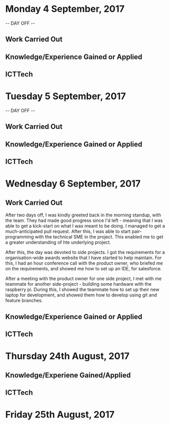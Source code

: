 # Monday 4 September, 2017

-- DAY OFF --

## Work Carried Out

## Knowledge/Experience Gained or Applied

## ICTTech


# Tuesday 5 September, 2017

-- DAY OFF --

## Work Carried Out

## Knowledge/Experience Gained or Applied

## ICTTech


# Wednesday 6 September, 2017

## Work Carried Out
After two days off, I was kindly greeted back in the morning standup, with the team. They had made good progress since I'd left - meaning that I was able to get a kick-start on what I was meant to be doing. I managed to get a much-anticipated pull request. After this, I was able to start pair-programming with the technical SME in the project. This enabled me to get a greater understanding of hte underlying project.

After this, the day was devoted to side projects. I got the requirements for a organisation-wide awards website that I have started to help maintain. For this, I had an hour conference call with the product owner, who briefed me on the requirements, and showed me how to set up an IDE, for salesforce.

After a meeting with the product owner for one side project, I met with me teammate for another side-project - building some hardware with the raspberry pi. During this, I showed the teammate how to set up their new laptop for development, and showed them how to develop using git and feature branches.

## Knowledge/Experience Gained or Applied

## ICTTech


# Thursday 24th August, 2017

## Knowledge/Experiene Gained/Applied

## ICTTech


# Friday 25th August, 2017
